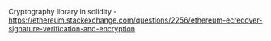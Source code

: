 Cryptography library in solidity - https://ethereum.stackexchange.com/questions/2256/ethereum-ecrecover-signature-verification-and-encryption
